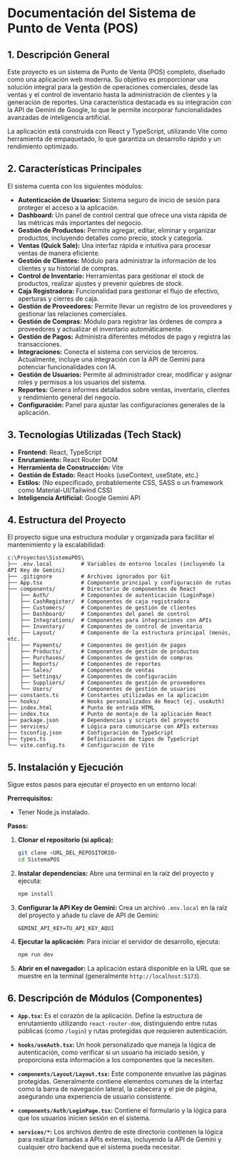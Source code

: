 # Documentación del Sistema de Punto de Venta (POS)

## 1. Descripción General

Este proyecto es un sistema de Punto de Venta (POS) completo, diseñado como una aplicación web moderna. Su objetivo es proporcionar una solución integral para la gestión de operaciones comerciales, desde las ventas y el control de inventario hasta la administración de clientes y la generación de reportes. Una característica destacada es su integración con la API de Gemini de Google, lo que le permite incorporar funcionalidades avanzadas de inteligencia artificial.

La aplicación está construida con React y TypeScript, utilizando Vite como herramienta de empaquetado, lo que garantiza un desarrollo rápido y un rendimiento optimizado.

## 2. Características Principales

El sistema cuenta con los siguientes módulos:

*   **Autenticación de Usuarios:** Sistema seguro de inicio de sesión para proteger el acceso a la aplicación.
*   **Dashboard:** Un panel de control central que ofrece una vista rápida de las métricas más importantes del negocio.
*   **Gestión de Productos:** Permite agregar, editar, eliminar y organizar productos, incluyendo detalles como precio, stock y categoría.
*   **Ventas (Quick Sale):** Una interfaz rápida e intuitiva para procesar ventas de manera eficiente.
*   **Gestión de Clientes:** Módulo para administrar la información de los clientes y su historial de compras.
*   **Control de Inventario:** Herramientas para gestionar el stock de productos, realizar ajustes y prevenir quiebres de stock.
*   **Caja Registradora:** Funcionalidad para gestionar el flujo de efectivo, aperturas y cierres de caja.
*   **Gestión de Proveedores:** Permite llevar un registro de los proveedores y gestionar las relaciones comerciales.
*   **Gestión de Compras:** Módulo para registrar las órdenes de compra a proveedores y actualizar el inventario automáticamente.
*   **Gestión de Pagos:** Administra diferentes métodos de pago y registra las transacciones.
*   **Integraciones:** Conecta el sistema con servicios de terceros. Actualmente, incluye una integración con la API de Gemini para potenciar funcionalidades con IA.
*   **Gestión de Usuarios:** Permite al administrador crear, modificar y asignar roles y permisos a los usuarios del sistema.
*   **Reportes:** Genera informes detallados sobre ventas, inventario, clientes y rendimiento general del negocio.
*   **Configuración:** Panel para ajustar las configuraciones generales de la aplicación.

## 3. Tecnologías Utilizadas (Tech Stack)

*   **Frontend:** React, TypeScript
*   **Enrutamiento:** React Router DOM
*   **Herramienta de Construcción:** Vite
*   **Gestión de Estado:** React Hooks (useContext, useState, etc.)
*   **Estilos:** (No especificado, probablemente CSS, SASS o un framework como Material-UI/Tailwind CSS)
*   **Inteligencia Artificial:** Google Gemini API

## 4. Estructura del Proyecto

El proyecto sigue una estructura modular y organizada para facilitar el mantenimiento y la escalabilidad:

```
c:\Proyectos\SistemaPOS\
├── .env.local         # Variables de entorno locales (incluyendo la API Key de Gemini)
├── .gitignore         # Archivos ignorados por Git
├── App.tsx            # Componente principal y configuración de rutas
├── components/        # Directorio de componentes de React
│   ├── Auth/          # Componentes de autenticación (LoginPage)
│   ├── CashRegister/  # Componentes de caja registradora
│   ├── Customers/     # Componentes de gestión de clientes
│   ├── Dashboard/     # Componentes del panel de control
│   ├── Integrations/  # Componentes para integraciones con APIs
│   ├── Inventory/     # Componentes de control de inventario
│   ├── Layout/        # Componente de la estructura principal (menús, etc.)
│   ├── Payments/      # Componentes de gestión de pagos
│   ├── Products/      # Componentes de gestión de productos
│   ├── Purchases/     # Componentes de gestión de compras
│   ├── Reports/       # Componentes de reportes
│   ├── Sales/         # Componentes de ventas
│   ├── Settings/      # Componentes de configuración
│   ├── Suppliers/     # Componentes de gestión de proveedores
│   └── Users/         # Componentes de gestión de usuarios
├── constants.ts       # Constantes utilizadas en la aplicación
├── hooks/             # Hooks personalizados de React (ej. useAuth)
├── index.html         # Punto de entrada HTML
├── index.tsx          # Punto de montaje de la aplicación React
├── package.json       # Dependencias y scripts del proyecto
├── services/          # Lógica para comunicarse con APIs externas
├── tsconfig.json      # Configuración de TypeScript
├── types.ts           # Definiciones de tipos de TypeScript
└── vite.config.ts     # Configuración de Vite
```

## 5. Instalación y Ejecución

Sigue estos pasos para ejecutar el proyecto en un entorno local:

**Prerrequisitos:**
*   Tener Node.js instalado.

**Pasos:**

1.  **Clonar el repositorio (si aplica):**
    ```bash
    git clone <URL_DEL_REPOSITORIO>
    cd SistemaPOS
    ```

2.  **Instalar dependencias:**
    Abre una terminal en la raíz del proyecto y ejecuta:
    ```bash
    npm install
    ```

3.  **Configurar la API Key de Gemini:**
    Crea un archivo `.env.local` en la raíz del proyecto y añade tu clave de API de Gemini:
    ```
    GEMINI_API_KEY=TU_API_KEY_AQUI
    ```

4.  **Ejecutar la aplicación:**
    Para iniciar el servidor de desarrollo, ejecuta:
    ```bash
    npm run dev
    ```

5.  **Abrir en el navegador:**
    La aplicación estará disponible en la URL que se muestre en la terminal (generalmente `http://localhost:5173`).

## 6. Descripción de Módulos (Componentes)

*   **`App.tsx`:** Es el corazón de la aplicación. Define la estructura de enrutamiento utilizando `react-router-dom`, distinguiendo entre rutas públicas (como `/login`) y rutas protegidas que requieren autenticación.

*   **`hooks/useAuth.tsx`:** Un hook personalizado que maneja la lógica de autenticación, como verificar si un usuario ha iniciado sesión, y proporciona esta información a los componentes que la necesiten.

*   **`components/Layout/Layout.tsx`:** Este componente envuelve las páginas protegidas. Generalmente contiene elementos comunes de la interfaz como la barra de navegación lateral, la cabecera y el pie de página, asegurando una experiencia de usuario consistente.

*   **`components/Auth/LoginPage.tsx`:** Contiene el formulario y la lógica para que los usuarios inicien sesión en el sistema.

*   **`services/*`:** Los archivos dentro de este directorio contienen la lógica para realizar llamadas a APIs externas, incluyendo la API de Gemini y cualquier otro backend que el sistema pueda necesitar.
